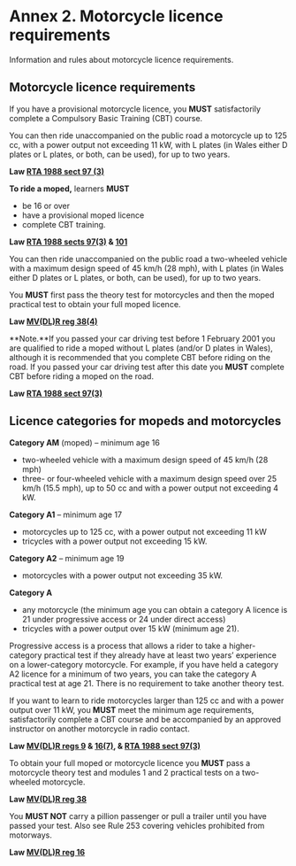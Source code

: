 Annex 2. Motorcycle licence requirements
========================================

Information and rules about motorcycle licence requirements.

Motorcycle licence requirements
--------------------------------

If you have a provisional motorcycle licence, you **MUST** satisfactorily complete a Compulsory Basic Training (CBT) course.

You can then ride unaccompanied on the public road a motorcycle up to 125 cc, with a power output not exceeding 11 kW, with L plates (in Wales either D plates or L plates, or both, can be used), for up to two years.

**Law [RTA 1988 sect 97 (3)](http://www.legislation.gov.uk/ukpga/1988/52/section/97)**

**To ride a moped,** learners **MUST**

* be 16 or over
* have a provisional moped licence
* complete CBT training.

**Law [RTA 1988 sects 97(3)](http://www.legislation.gov.uk/ukpga/1988/52/section/97) & [101](http://www.legislation.gov.uk/ukpga/1988/52/section/101)**

You can then ride unaccompanied on the public road a two-wheeled vehicle with a maximum design speed of 45 km/h (28 mph), with L plates (in Wales either D plates or L plates, or both, can be used), for up to two years.

You **MUST** first pass the theory test for motorcycles and then the moped practical test to obtain your full moped licence.

**Law [MV(DL)R reg 38(4)](http://www.legislation.gov.uk/uksi/1999/2864/regulation/38/made)**

**Note.**If you passed your car driving test before 1 February 2001 you are qualified to ride a moped without L plates (and/or D plates in Wales), although it is recommended that you complete CBT before riding on the road. If you passed your car driving test after this date you **MUST** complete CBT before riding a moped on the road.

**Law [RTA 1988 sect 97(3)](http://www.legislation.gov.uk/ukpga/1988/52/section/97)**

Licence categories for mopeds and motorcycles
----------------------------------------------

**Category AM** (moped) – minimum age 16

* two-wheeled vehicle with a maximum design speed of 45 km/h (28 mph)
* three- or four-wheeled vehicle with a maximum design speed over 25 km/h (15.5 mph), up to 50 cc and with a power output not exceeding 4 kW.

**Category A1** – minimum age 17

* motorcycles up to 125 cc, with a power output not exceeding 11 kW
* tricycles with a power output not exceeding 15 kW.

**Category A2** – minimum age 19

* motorcycles with a power output not exceeding 35 kW.

**Category A**

* any motorcycle (the minimum age you can obtain a category A licence is 21 under progressive access or 24 under direct access)
* tricycles with a power output over 15 kW (minimum age 21).

Progressive access is a process that allows a rider to take a higher-category practical test if they already have at least two years’ experience on a lower-category motorcycle. For example, if you have held a category A2 licence for a minimum of two years, you can take the category A practical test at age 21. There is no requirement to take another theory test.

If you want to learn to ride motorcycles larger than 125 cc and with a power output over 11 kW, you **MUST** meet the minimum age requirements, satisfactorily complete a CBT course and be accompanied by an approved instructor on another motorcycle in radio contact.

**Law [MV(DL)R regs 9](http://www.legislation.gov.uk/uksi/1999/2864/regulation/9/made) & [16(7)](http://www.legislation.gov.uk/uksi/1999/2864/regulation/16/made), & [RTA 1988 sect 97(3)](http://www.legislation.gov.uk/ukpga/1988/52/section/97)**

To obtain your full moped or motorcycle licence you **MUST** pass a motorcycle theory test and modules 1 and 2 practical tests on a two-wheeled motorcycle.

**Law [MV(DL)R reg 38](http://www.legislation.gov.uk/uksi/1999/2864/regulation/38/made)**

You **MUST NOT** carry a pillion passenger or pull a trailer until you have passed your test. Also see Rule 253 covering vehicles prohibited from motorways.

**Law [MV(DL)R reg 16](http://www.legislation.gov.uk/uksi/1999/2864/regulation/16/made)**
